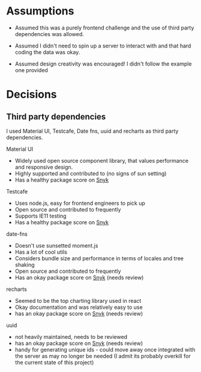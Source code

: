 # Assumptions

- Assumed this was a purely frontend challenge and the use of third party dependencies was allowed.

- Assumed I didn't need to spin up a server to interact with and that hard coding the data was okay.

- Assumed design creativity was encouraged! I didn't follow the example one provided

# Decisions

## Third party dependencies

I used Material UI, Testcafe, Date fns, uuid and recharts as third party dependencies.

Material UI

- Widely used open source component library, that values performance and responsive design.
- Highly supported and contributed to (no signs of sun setting)
- Has a healthy package score on [Snyk](https://snyk.io/advisor/npm-package/@mui/material)

Testcafe

- Uses node.js, easy for frontend engineers to pick up
- Open source and contributed to frequently
- Supports IE11 testing
- Has a healthy package score on [Snyk](https://snyk.io/advisor/npm-package/testcafe)

date-fns

- Doesn't use sunsetted moment.js
- Has a lot of cool utils
- Considers bundle size and performance in terms of locales and tree shaking
- Open source and contributed to frequently
- Has an okay package score on [Snyk](https://snyk.io/advisor/npm-package/date-fns) (needs review)

recharts

- Seemed to be the top charting library used in react
- Okay documentation and was relatively easy to use
- has an okay package score on [Snyk](https://snyk.io/advisor/npm-package/recharts) (needs review)

uuid

- not heavily maintained, needs to be reviewed
- has an okay package score on [Snyk](https://snyk.io/advisor/npm-package/recharts) (needs review)
- handy for generating unique ids - could move away once integrated with the server as may no longer be needed (I admit its probably overkill for the current state of this project)

